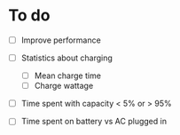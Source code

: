 # To do

- [ ] Improve performance
- [ ] Statistics about charging
    + [ ] Mean charge time
    + [ ] Charge wattage
- [ ] Time spent with capacity < 5% or > 95%
- [ ] Time spent on battery vs AC plugged in

